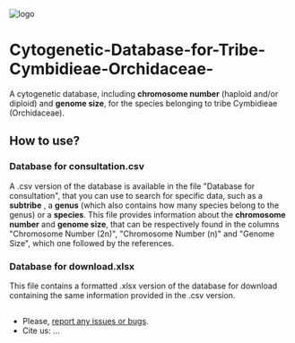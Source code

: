 ![logo](https://github.com/joselleano/Cytogenetic-Database-for-Tribe-Cymbidieae-Orchidaceae-/blob/911e5b43aafe682cfdaa58a75a69e55f1689cf43/CY.png)

# Cytogenetic-Database-for-Tribe-Cymbidieae-Orchidaceae-
A cytogenetic database, including **chromosome number** (haploid and/or diploid) and **genome size**, for the species belonging to tribe Cymbidieae (Orchidaceae).

## How to use?
### Database for consultation.csv
A .csv version of the database is available in the file "Database for consultation", that you can use to search for specific data, such as a **subtribe** , a **genus** (which also contains how many species belong to the genus) or a **species**. This file provides information about the **chromosome number** and **genome size**, that can be respectively found in the columns "Chromosome Number (2n)", "Chromosome Number (n)" and "Genome Size", which one followed by the references. 

### Database for download.xlsx
This file contains a formatted .xlsx version of the database for download containing the same information provided in the .csv version.

##
- Please, [report any issues or bugs](https://github.com/joselleano/Cytogenetic-Database-for-Tribe-Cymbidieae-Orchidaceae-/issues).
- Cite us: ...
